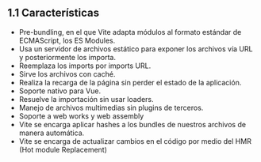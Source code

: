 ## 1.1 Características

* Pre-bundling, en el que Vite adapta módulos al formato estándar de ECMAScript, los ES Modules.
* Usa un servidor de archivos estático para exponer los archivos vía URL y posteriormente los importa.
* Reemplaza los imports por imports URL.
* Sirve los archivos con caché.
* Realiza la recarga de la página sin perder el estado de la aplicación.
* Soporte nativo para Vue.
* Resuelve la importación sin usar loaders.
* Manejo de archivos multimedias sin plugins de terceros.
* Soporte a web works y web assembly
* Vite se encarga aplicar hashes a los bundles de nuestros archivos de manera automática.
* Vite se encarga de actualizar cambios en el código por medio del HMR (Hot module Replacement)

